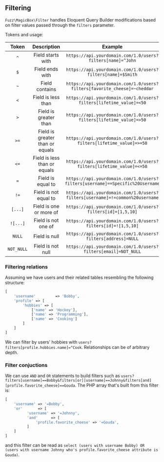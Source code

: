 ## Filtering
`Fuzz\MagicBox\Filter` handles Eloquent Query Builder modifications based on filter values passed through the `filters` 
parameter.

Tokens and usage:  

|    Token   |           Description           |                     Example                    |
|:----------:|:-------------------------------:|:----------------------------------------------:|
| `^`        | Field starts with               | `https://api.yourdomain.com/1.0/users?filters[name]=^John`                    |
| `$`        | Field ends with                 | `https://api.yourdomain.com/1.0/users?filters[name]=$Smith`                   |
| `~`        | Field contains                  | `https://api.yourdomain.com/1.0/users?filters[favorite_cheese]=~cheddar`      |
| `<`        | Field is less than              | `https://api.yourdomain.com/1.0/users?filters[lifetime_value]=<50`            |
| `>`        | Field is greater than           | `https://api.yourdomain.com/1.0/users?filters[lifetime_value]=>50`            |
| `>=`       | Field is greater than or equals | `https://api.yourdomain.com/1.0/users?filters[lifetime_value]=>=50`           |
| `<=`       | Field is less than or equals    | `https://api.yourdomain.com/1.0/users?filters[lifetime_value]=<=50`           |
| `=`        | Field is equal to               | `https://api.yourdomain.com/1.0/users?filters[username]==Specific%20Username` |
| `!=`       | Field is not equal to           | `https://api.yourdomain.com/1.0/users?filters[username]=!=common%20username`  |
| `[...]`    | Field is one or more of         | `https://api.yourdomain.com/1.0/users?filters[id]=[1,5,10]`                   |
| `![...]`   | Field is not one of             | `https://api.yourdomain.com/1.0/users?filters[id]=![1,5,10]`                  |
| `NULL`     | Field is null                   | `https://api.yourdomain.com/1.0/users?filters[address]=NULL`                  |
| `NOT_NULL` | Field is not null               | `https://api.yourdomain.com/1.0/users?filters[email]=NOT_NULL`                |

### Filtering relations
Assuming we have users and their related tables resembling the following structure:

```php
[
    'username'         => 'Bobby',
    'profile' => [
        'hobbies' => [
            ['name' => 'Hockey'],
            ['name' => 'Programming'],
            ['name' => 'Cooking']
        ]
    ]
]
```

We can filter by users' hobbies with `users?filters[profile.hobbies.name]=^Cook`. Relationships can be of arbitrary 
depth.

### Filter conjuctions
We can use `AND` and `OR` statements to build filters such as `users?filters[username]==Bobby&filters[or][username]==Johnny&filters[and][profile.favorite_cheese]==Gouda`. The PHP array that's built from this filter is:

```php
[
    'username' => '=Bobby',
    'or'       => [
          'username' => '=Johnny',
          'and'      => [
              'profile.favorite_cheese' => '=Gouda',
          ]	
    ]
]
```

and this filter can be read as `select (users with username Bobby) OR (users with username Johnny who's profile.favorite_cheese attribute is Gouda)`.
